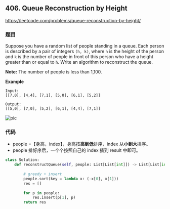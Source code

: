 ## 406. Queue Reconstruction by Height

https://leetcode.com/problems/queue-reconstruction-by-height/

### 题目

Suppose you have a random list of people standing in a queue. Each person is described by a pair of integers `(h, k)`, where `h` is the height of the person and `k` is the number of people in front of this person who have a height greater than or equal to `h`. Write an algorithm to reconstruct the queue.

**Note:**
The number of people is less than 1,100.

**Example**

```
Input:
[[7,0], [4,4], [7,1], [5,0], [6,1], [5,2]]

Output:
[[5,0], [7,0], [5,2], [6,1], [4,4], [7,1]]
```

![pic](https://leetcode.com/problems/queue-reconstruction-by-height/Figures/406/input.png)

### 代码

- people =【身高，index】，身高按**高到低**排序，index 从**小到大**排序。
- people 排好序后，一个个按照自己的 index 插到 result 中即可。

```python
class Solution:
    def reconstructQueue(self, people: List[List[int]]) -> List[List[int]]:
        
        # greedy + insert
        people.sort(key = lambda x: (-x[0], x[1]))
        res = []
        
        for p in people:
            res.insert(p[1], p)
        return res
```

